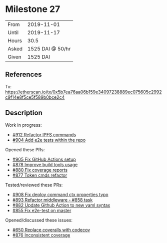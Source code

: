 # Milestone 27

|       |                  |
| ----- | ---------------- |
| From  | 2019-11-01       |
| Until | 2019-11-17       |
| Hours | 30.5             |
| Asked | 1525 DAI @ 50/hr |
| Given | 1525 DAI         |

## References

Tx: <https://etherscan.io/tx/0x5b7ea76aa06b159e34097238889ec075605c2992c9f14e8f5ce5f589b0bce2c4>

## Description

Work in progress:

- [#912 Refactor IPFS commands](https://github.com/aragon/aragon-cli/pull/912)
- [#904 Add e2e tests within the repo](https://github.com/aragon/aragon-cli/pull/904)

Opened these PRs:

- [#905 Fix GitHub Actions setup](https://github.com/aragon/aragon-cli/pull/905)
- [#878 Improve build tools usage](https://github.com/aragon/aragon-cli/pull/878)
- [#880 Fix coverage reports](https://github.com/aragon/aragon-cli/pull/880)
- [#877 Token cmds refactor](https://github.com/aragon/aragon-cli/pull/877)

Tested/reviewed these PRs:

- [#908 Fix deploy command ctx properties typo](https://github.com/aragon/aragon-cli/pull/908)
- [#893 Refactor middleware - #858 task](https://github.com/aragon/aragon-cli/pull/893)
- [#882 Update Github Action to new yaml syntax](https://github.com/aragon/aragon-cli/pull/882)
- [#855 Fix e2e-test on master](https://github.com/aragon/aragon-cli/pull/855)

Opened/discussed these issues:

- [#650 Replace coveralls with codecov](https://github.com/aragon/aragon-cli/issues/650)
- [#876 Inconsistent coverage](https://github.com/aragon/aragon-cli/issues/876)
